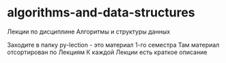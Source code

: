 # algorithms-and-data-structures
 Лекции по дисциплине Алгоритмы и структуры данных

Заходите в папку py-lection - это материал 1-го семестра
Там материал отсортирован по Лекциям
К каждой Лекции есть краткое описание
